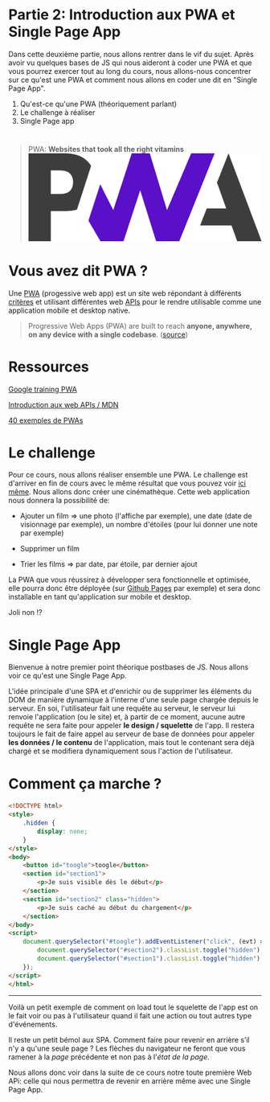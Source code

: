 # Partie 2: Introduction aux PWA et Single Page App

Dans cette deuxième partie, nous allons rentrer dans le vif du sujet. Après avoir vu quelques bases de JS qui nous aideront à coder une PWA et que vous pourrez exercer tout au long du cours, nous allons-nous concentrer sur ce qu'est une PWA et comment nous allons en coder une dit en "Single Page App".

1. Qu'est-ce qu'une PWA (théoriquement parlant)
2. Le challenge à réaliser
3. Single Page app

#

> PWA: **Websites that took all the right vitamins** ![bg right:50% 60%](./images/pwa-logo.png)

# Vous avez dit PWA ?

Une [PWA](https://developer.mozilla.org/en-US/docs/Web/Progressive_web_apps) (progessive web app) est un site web répondant à différents [critères](https://web.dev/pwa-checklist) et utilisant différentes web [APIs](https://developer.mozilla.org/en-US/docs/Web/Progressive_web_apps) pour le rendre utilisable comme une application mobile et desktop native.

> Progressive Web Apps (PWA) are built to reach **anyone, anywhere, on any device with a single codebase**. ([source](https://web.dev/pwa-checklist/))

# Ressources

[Google training PWA](https://developer.mozilla.org/en-US/docs/Web/Progressive_web_apps)

[Introduction aux web APIs / MDN](https://developer.mozilla.org/en-US/docs/Web/Progressive_web_apps)

[40 exemples de PWAs](https://www.tigren.com/examples-progressive-web-apps-pwa)

# Le challenge

Pour ce cours, nous allons réaliser ensemble une PWA. Le challenge est d'arriver en fin de cours avec le même résultat que vous pouvez voir [ici même](https://etml-es.github.io/PWA). Nous allons donc créer une cinémathèque. Cette web application nous donnera la possibilité de:

- Ajouter un film => une photo (l'affiche par exemple), une date (date de visionnage par exemple), un nombre d'étoiles (pour lui donner une note par exemple)

- Supprimer un film

- Trier les films => par date, par étoile, par dernier ajout

La PWA que vous réussirez à développer sera fonctionnelle et optimisée, elle pourra donc être déployée (sur [Github Pages](https://pages.github.com/) par exemple) et sera donc installable en tant qu'application sur mobile et desktop.

Joli non :interrobang:

# Single Page App

Bienvenue à notre premier point théorique postbases de JS.
Nous allons voir ce qu'est une Single Page App.

L'idée principale d'une SPA et d'enrichir ou de supprimer les éléments du DOM de manière dynamique à l'interne d'une seule page chargée depuis le serveur. En soi, l'utilisateur fait une requête au serveur, le serveur lui renvoie l'application (ou le site) et, à partir de ce moment, aucune autre requête ne sera faite pour appeler **le design / squelette** de l'app. Il restera toujours le fait de faire appel au serveur de base de données pour appeler **les données / le contenu** de l'application, mais tout le contenant sera déjà chargé et se modifiera dynamiquement sous l'action de l'utilisateur.

# Comment ça marche ?

```html
<!DOCTYPE html>
<style>
    .hidden {
        display: none;
    }
</style>
<body>
    <button id="toogle">toogle</button>
    <section id="section1">
        <p>Je suis visible dès le début</p>
    </section>
    <section id="section2" class="hidden">
        <p>Je suis caché au début du chargement</p>
    </section>
</body>
<script>
    document.querySelector("#toogle").addEventListener("click", (evt) => {
        document.querySelector("#section2").classList.toggle("hidden");
        document.querySelector("#section1").classList.toggle("hidden");
    });
</script>
</html>

```

---

Voilà un petit exemple de comment on load tout le squelette de l'app est on le fait voir ou pas à l'utilisateur quand il fait une action ou tout autres type d'événements.

Il reste un petit bémol aux SPA. Comment faire pour revenir en arrière s’il n'y a qu'une seule page ? Les flèches du navigateur ne feront que vous ramener à la _page_ précédente et non pas à l'_état de la page_.

Nous allons donc voir dans la suite de ce cours notre toute première Web APi: celle qui nous permettra de revenir en arrière même avec une Single Page App.
